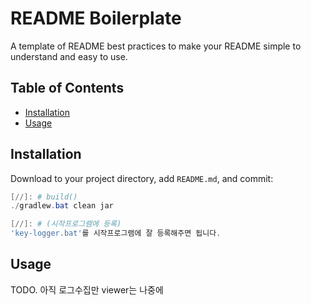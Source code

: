 # README Boilerplate

A template of README best practices to make your README simple to understand and easy to use.

## Table of Contents

- [Installation](#installation)
- [Usage](#usage)

## Installation

Download to your project directory, add `README.md`, and commit:

```powershell
[//]: # build()
./gradlew.bat clean jar

[//]: # (시작프로그램에 등록)
'key-logger.bat'를 시작프로그램에 잘 등록해주면 됩니다.
```

## Usage

TODO. 아직 로그수집만
viewer는 나중에
